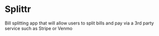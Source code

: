 # Splittr
Bill splitting app that will allow users to split bills and pay via a 3rd party service such as Stripe or Venmo
